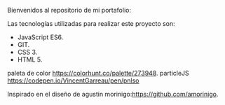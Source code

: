 
Bienvenidos al repositorio de mi portafolio:

Las tecnologías utilizadas para realizar este proyecto son:
* JavaScript ES6.
* GIT.
* CSS 3.
* HTML 5.

paleta de color https://colorhunt.co/palette/273948.
particleJS https://codepen.io/VincentGarreau/pen/pnlso

Inspirado en el diseño de agustin morinigo:https://github.com/amorinigo.
